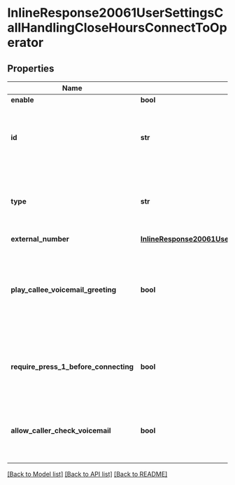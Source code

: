 # InlineResponse20061UserSettingsCallHandlingCloseHoursConnectToOperator

## Properties
Name | Type | Description | Notes
------------ | ------------- | ------------- | -------------
**enable** | **bool** |  | [optional] 
**id** | **str** | The phone extension ID of the user, zoomRoom, commonAreaPhone, autoReceptionist, callQueue, or sharedLineGroup. | [optional] 
**type** | **str** | Values:  1-user,  2-callQueue,   3-autoReceptionist,  4-commonAreaPhone,  5-zoomRoom,   7-sharedLineGroup | [optional] 
**external_number** | [**InlineResponse20061UserSettingsCallHandlingCloseHoursConnectToOperatorExternalNumber**](InlineResponse20061UserSettingsCallHandlingCloseHoursConnectToOperatorExternalNumber.md) |  | [optional] 
**play_callee_voicemail_greeting** | **bool** | Whether to play the callee&#x27;s voicemail greeting when the caller reaches the end of forwarding sequence. Make available only when the &#x60;close_hour_action&#x60; is &#x60;0&#x60; or &#x60;50&#x60;. | [optional] 
**require_press_1_before_connecting** | **bool** | Whether to require pressing 1 before connecting the call. Make available only when the &#x60;close_hour_action&#x60; is &#x60;11&#x60; or &#x27;26&#x27;. | [optional] 
**allow_caller_check_voicemail** | **bool** | Whether to allow callers to check their voicemail. Make available only when the &#x60;close_hour_action&#x60; is &#x60;0&#x60;. | [optional] 

[[Back to Model list]](../README.md#documentation-for-models) [[Back to API list]](../README.md#documentation-for-api-endpoints) [[Back to README]](../README.md)

